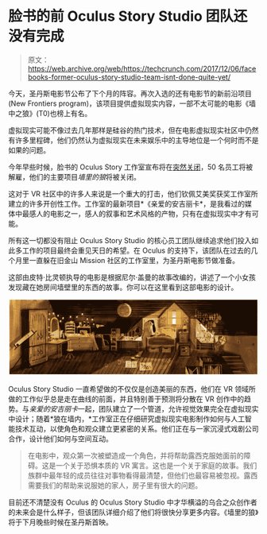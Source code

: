 # 脸书的前 Oculus Story Studio 团队还没有完成

> 原文：<https://web.archive.org/web/https://techcrunch.com/2017/12/06/facebooks-former-oculus-story-studio-team-isnt-done-quite-yet/>

今天，圣丹斯电影节公布了下个月的阵容。再次入选的还有电影节的新前沿项目(New Frontiers program)，该项目提供虚拟现实内容，一部不太可能的电影《墙中之狼》(T0)也榜上有名。

虚拟现实可能不像过去几年那样是硅谷的热门技术，但在电影虚拟现实社区中仍然有许多里程碑，他们仍然认为虚拟现实在未来娱乐中的主导地位是一个何时而不是如果的问题。

今年早些时候，脸书的 Oculus Story 工作室宣布将在[突然关闭](https://web.archive.org/web/20221025222644/https://beta.techcrunch.com/2017/05/04/facebook-shutters-oculus-story-studio-original-vr-content-division/)，50 名员工将被解雇，他们的主要项目*墙里的狼*将被关闭。

这对于 VR 社区中的许多人来说是一个重大的打击，他们钦佩艾美奖获奖工作室所建立的许多开创性工作。工作室的最新项目*《亲爱的安吉丽卡*，是我看过的媒体中最感人的电影之一，感人的叙事和艺术风格的产物，只有在虚拟现实中才有可能。

所有这一切都没有阻止 Oculus Story Studio 的核心员工团队继续追求他们投入如此多工作的项目最终会重见天日的希望。在 Oculus 的支持下，该团队在过去的几个月里一直躲在旧金山 Mission 社区的工作室里，为圣丹斯电影节做准备。

这部由皮特·比灵顿执导的电影是根据尼尔·盖曼的故事改编的，讲述了一个小女孩发现藏在她房间墙壁里的东西的故事。你可以在这里看到这部电影的设计。

![](img/6033d03803fb72da4bc37293da5f4d10.png)

Oculus Story Studio 一直希望做的不仅仅是创造美丽的东西，他们在 VR 领域所做的工作似乎总是走在曲线的前面，并且特别善于预测将分散在 VR 创作中的趋势。与*亲爱的安吉丽卡*一起，团队建立了一个管道，允许视觉效果完全在虚拟现实中设计；随着*狼在墙内，*工作室正在仔细研究虚拟现实电影制作如何与人工智能技术互动，以使角色和观众建立更紧密的关系。他们正在与一家沉浸式戏剧公司合作，设计他们如何与空间互动。

> 在电影中，观众第一次被塑造成一个角色，并将帮助露西克服她面前的障碍。这是一个关于恐惧本质的 VR 寓言。这也是一个关于家庭的故事。我们族群中最年轻的成员往往对事物看得最清楚，但他们也最容易被忽视。露西需要我们的帮助来说服她的家人，房子里有很大的问题。

目前还不清楚没有 Oculus 的 Oculus Story Studio 中才华横溢的乌合之众创作者的未来会是什么样子，但该团队详细介绍了他们将很快分享更多内容。《墙里的狼》将于下月晚些时候在圣丹斯首映。